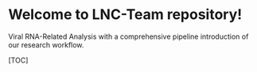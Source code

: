 # Welcome to LNC-Team repository!
Viral RNA-Related Analysis with a comprehensive pipeline introduction of our research workflow.

[TOC]
